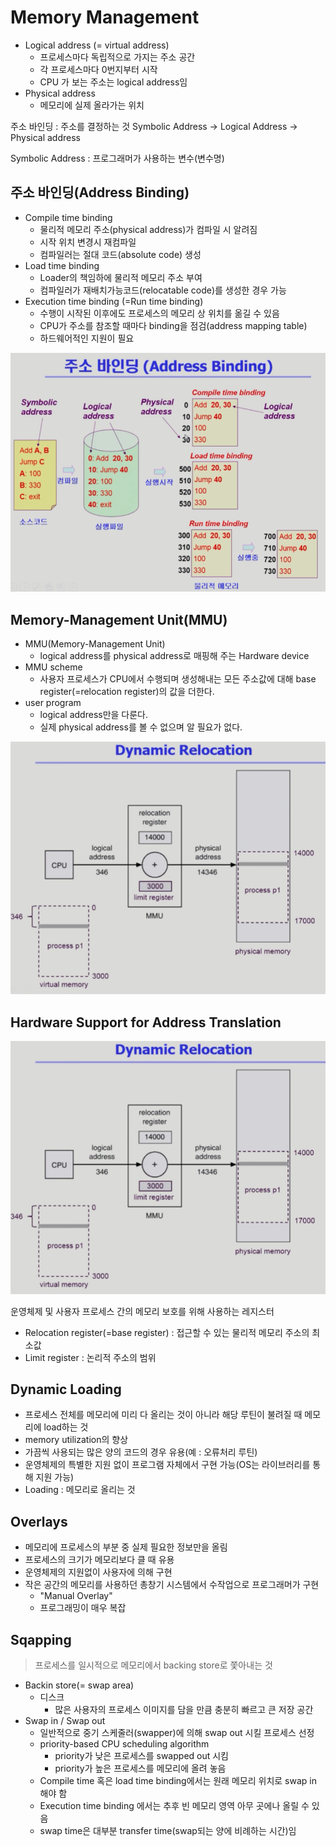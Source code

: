 # Memory Management
- Logical address (= virtual address)
  - 프로세스마다 독립적으로 가지는 주소 공간
  - 각 프로세스마다 0번지부터 시작
  - CPU 가 보는 주소는 logical address임
- Physical address
  - 메모리에 실제 올라가는 위치

주소 바인딩 : 주소를 결정하는 것
Symbolic Address -> Logical Address -> Physical address

Symbolic Address : 프로그래머가 사용하는 변수(변수명)

## 주소 바인딩(Address Binding)
- Compile time binding
  - 물리적 메모리 주소(physical address)가 컴파일 시 알려짐
  - 시작 위치 변경시 재컴파일
  - 컴파일러는 절대 코드(absolute code) 생성
- Load time binding
  - Loader의 책임하에 물리적 메모리 주소 부여
  - 컴파일러가 재배치가능코드(relocatable code)를 생성한 경우 가능
- Execution time binding (=Run time binding)
  - 수행이 시작된 이후에도 프로세스의 메모리 상 위치를 옮길 수 있음
  - CPU가 주소를 참조할 때마다 binding을 점검(address mapping table)
  - 하드웨어적인 지원이 필요

![](Image/OS%20chapter8-1.png)

## Memory-Management Unit(MMU)
- MMU(Memory-Management Unit)
  - logical address를 physical address로 매핑해 주는 Hardware device
- MMU scheme
  - 사용자 프로세스가 CPU에서 수행되며 생성해내는 모든 주소값에 대해 base register(=relocation register)의 값을 더한다.
- user program
  - logical address만을 다룬다.
  - 실제 physical address를 볼 수 없으며 알 필요가 없다.

![](Image/OS%20chapter8-2.png)

## Hardware Support for Address Translation

![](Image/OS%20chapter8-2.png)

운영체제 및 사용자 프로세스 간의 메모리 보호를 위해 사용하는 레지스터
- Relocation register(=base register) : 접근할 수 있는 물리적 메모리 주소의 최소값
- Limit register : 논리적 주소의 범위

## Dynamic Loading
- 프로세스 전체를 메모리에 미리 다 올리는 것이 아니라 해당 루틴이 불려질 때 메모리에 load하는 것
- memory utilization의 향상
- 가끔씩 사용되는 많은 양의 코드의 경우 유용(예 : 오류처리 루틴)
- 운영체제의 특별한 지원 없이 프로그램 자체에서 구현 가능(OS는 라이브러리를 통해 지원 가능)
- Loading : 메모리로 올리는 것

## Overlays
- 메모리에 프로세스의 부분 중 실제 필요한 정보만을 올림
- 프로세스의 크기가 메모리보다 클 때 유용
- 운영체제의 지원없이 사용자에 의해 구현
- 작은 공간의 메모리를 사용하던 총창기 시스템에서 수작업으로 프로그래머가 구현
  - "Manual Overlay"
  - 프로그래밍이 매우 복잡

## Sqapping
> 프로세스를 일시적으로 메모리에서  backing store로 쫓아내는 것

- Backin store(= swap area)
  - 디스크
    - 많은 사용자의 프로세스 이미지를 담을 만큼 충분히 빠르고 큰 저장 공간
- Swap in / Swap out
  - 일반적으로 중기 스케줄러(swapper)에 의해 swap out 시킬 프로세스 선정
  - priority-based CPU scheduling algorithm
    - priority가 낮은 프로세스를 swapped out 시킴
    - priority가 높은 프로세스를 메모리에 올려 놓음
  - Compile time 혹은 load time binding에서는 원래 메모리 위치로 swap in 해야 함
  - Execution time binding 에서는 추후 빈 메모리 영역 아무 곳에나 올릴 수 있음
  - swap time은 대부분 transfer time(swap되는 양에 비례하는 시간)임
